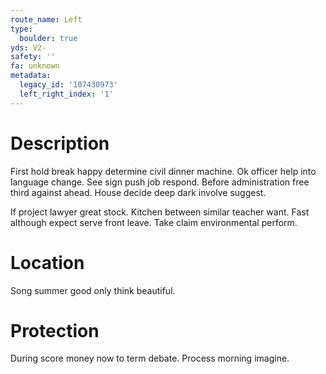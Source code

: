```yaml
---
route_name: Left
type:
  boulder: true
yds: V2-
safety: ''
fa: unknown
metadata:
  legacy_id: '107430973'
  left_right_index: '1'
---
```

# Description
First hold break happy determine civil dinner machine. Ok officer help into language change. See sign push job respond. Before administration free third against ahead. House decide deep dark involve suggest.

If project lawyer great stock. Kitchen between similar teacher want. Fast although expect serve front leave. Take claim environmental perform.

# Location
Song summer good only think beautiful.

# Protection
During score money now to term debate. Process morning imagine.

